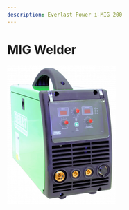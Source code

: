 ```yaml
---
description: Everlast Power i-MIG 200
---
```


# MIG Welder

![](../.gitbook/assets/image%20%28139%29.png)

